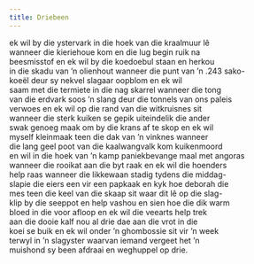 ```yaml
---
title: Driebeen
---
```


ek wil by die ystervark in die hoek van die kraalmuur lê<br>
wanneer die kieriehoue kom en die lug begin ruik na<br>
beesmisstof en ek wil by die koedoebul staan en herkou<br>
in die skadu van ’n olienhout wanneer die punt van ’n .243 sako-<br>
koeël deur sy nekvel slagaar oopblom en ek wil<br>
saam met die termiete in die nag skarrel wanneer die tong<br>
van die erdvark soos ’n slang deur die tonnels van ons paleis<br>
verwoes en ek wil op die rand van die witkruisnes sit<br>
wanneer die sterk kuiken se gepik uiteindelik die ander<br>
swak genoeg maak om by die krans af te skop en ek wil<br>
myself kleinmaak teen die dak van ’n vinknes wanneer<br>
die lang geel poot van die kaalwangvalk kom kuikenmoord<br>
en wil in die hoek van ’n kamp paniekbevange maal met angoras<br>
wanneer die rooikat aan die byt raak en ek wil die hoenders<br>
help raas wanneer die likkewaan stadig tydens die middag-<br>
slapie die eiers een vir een papkaak en kyk hoe deborah die<br>
mes teen die keel van die skaap sit waar dit lê op die slag-<br>
klip by die seeppot en help vashou en sien hoe die dik warm<br>
bloed in die voor afloop en ek wil die veearts help trek<br>
aan die dooie kalf nou al drie dae aan die vrot in die<br>
koei se buik en ek wil onder ’n ghombossie sit vir ’n week<br>
terwyl in ’n slagyster waarvan iemand vergeet het ’n<br>
muishond sy been afdraai en weghuppel op drie.<br>
